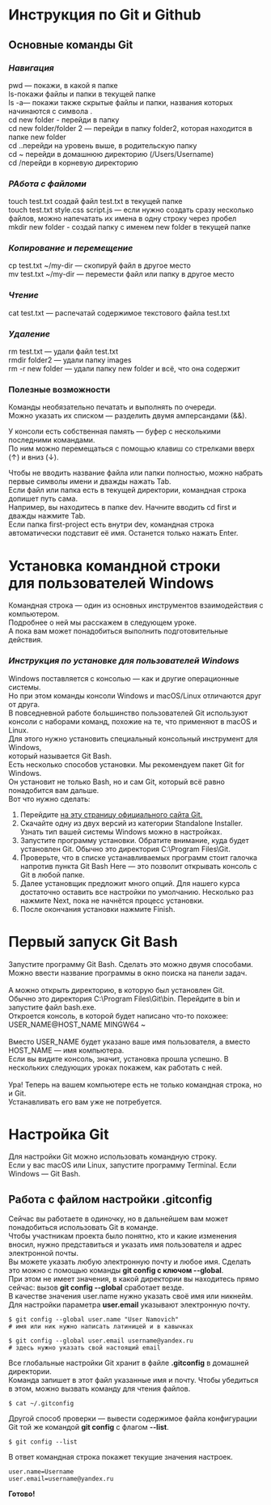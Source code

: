 # **Инструкция  по Git  и Github**
## Основные команды  Git
### _Навигация_
pwd — покажи, в какой я папке <br>
ls-покажи файлы и папки в текущей папке<br>
ls -a— покажи также скрытые файлы и папки, названия которых начинаются с символа .<br>
cd new folder - перейди в папку <br>
cd new folder/folder 2 — перейди в папку folder2, которая находится в папке new folder <br>
cd ..перейди на уровень выше, в родительскую папку <br>
cd ~  перейди в домашнюю директорию (/Users/Username) <br>
cd /перейди в корневую директорию <br>
### _РАбота с файломи_
touch test.txt создай файл test.txt в текущей папке <br>
touch test.txt style.css script.js — если нужно создать сразу несколько файлов, можно напечатать их имена в одну строку через пробел <br>
mkdir new folder - создай папку с именем new folder в текущей папке <br>
### _Копирование и перемещение_
cp test.txt ~/my-dir — скопируй файл в другое место <br>
mv test.txt ~/my-dir — перемести файл или папку в другое место <br>
### _Чтение_
cat test.txt — распечатай содержимое текстового файла test.txt <br>
### _Удаление_
rm test.txt — удали файл test.txt <br>
rmdir folder2 — удали папку images <br>
rm -r new folder — удали папку new folder и всё, что она содержит <br>
### Полезные возможности
Команды необязательно печатать и выполнять по очереди. <br> Можно указать их списком — разделить двумя амперсандами (&&). <br>

У консоли есть собственная память — буфер с несколькими последними командами. <br> По ним можно перемещаться с помощью клавиш со стрелками вверх (↑) и вниз (↓). <br>

Чтобы не вводить название файла или папки полностью, можно набрать первые символы имени и дважды нажать Tab. <br> Если файл или папка есть в текущей директории, командная строка допишет путь сама. <br>
Например, вы находитесь в папке dev. Начните вводить cd first и дважды нажмите Tab. <br> Если папка first-project есть внутри dev, командная строка автоматически подставит её имя. Останется только нажать Enter.
# **Установка командной строки <br> для пользователей Windows**
Командная строка — один из основных инструментов взаимодействия с компьютером. <br> Подробнее о ней мы расскажем в следующем уроке. <br> А пока вам может понадобиться выполнить подготовительные действия.
### _Инструкция по установке для пользователей Windows_
Windows поставляется с консолью — как и другие операционные системы. <br> Но при этом команды консоли Windows и macOS/Linux отличаются друг от друга. <br>
В повседневной работе большинство пользователей Git используют консоли с наборами команд, похожие на те, что применяют в macOS и Linux. <br>
Для этого нужно установить специальный консольный инструмент для Windows, <br> который называется Git Bash. <br>
Есть несколько способов установки. Мы рекомендуем пакет Git for Windows. <br> Он установит не только Bash, но и сам Git, который всё равно понадобится вам дальше. <br> Вот что нужно сделать:
1. Перейдите <a href="https://git-scm.com/download/win" target="_blank">на эту страницу официального сайта Git.</a> <br>
2. Скачайте одну из двух версий из категории Standalone Installer. Узнать тип вашей системы Windows можно в настройках.
3. Запустите программу установки. Обратите внимание, куда будет установлен Git. Обычно это директория C:\Program Files\Git. <br>
4. Проверьте, что в списке устанавливаемых программ стоит галочка напротив пункта Git Bash Here — это позволит открывать консоль с Git в любой папке. <br>
5. Далее установщик предложит много опций. Для нашего курса достаточно оставить все настройки по умолчанию. Несколько раз нажмите Next, пока не начнётся процесс установки.
6. После окончания установки нажмите Finish.
# Первый запуск Git Bash
Запустите программу Git Bash. Сделать это можно двумя способами. <br> Можно ввести название программы в окно поиска на панели задач. <br>
<br>
А можно открыть директорию, в которую был установлен Git. <br> Обычно это директория C:\Program Files\Git\bin. Перейдите в bin и запустите файл bash.exe. <br> 
Откроется консоль, в которой будет написано что-то похожее: USER_NAME@HOST_NAME MINGW64 ~ <br>
<br>
Вместо USER_NAME будет указано ваше имя пользователя, а вместо HOST_NAME — имя компьютера. <br> Если вы видите консоль, значит, установка прошла успешно. В нескольких следующих уроках покажем, как работать с ней.  <br>
<br>
Ура! Теперь на вашем компьютере есть не только командная строка, но и Git. <br> Устанавливать его вам уже не потребуется.
# Настройка Git 
Для настройки Git можно использовать командную строку. <br> Если у вас macOS или Linux, запустите программу Terminal. Если Windows — Git Bash.
## Работа с файлом настройки .gitconfig
Сейчас вы работаете в одиночку, но в дальнейшем вам может понадобиться использовать Git в команде. <br> Чтобы участникам проекта было понятно, кто и какие изменения вносил, нужно представиться и указать имя пользователя и адрес электронной почты. <br>
Вы можете указать любую электронную почту и любое имя. Сделать это можно с помощью команды **git config  с ключом --global**. <br>  При этом не имеет значения, в какой директории вы находитесь прямо сейчас: вызов **git config --global** сработает везде. <br>
В качестве значения user.name нужно указать своё имя или никнейм. Для настройки параметра **user.email** указывают электронную почту. <br>
```
$ git config --global user.name "User Namovich" 
# имя или ник нужно написать латиницей и в кавычках

$ git config --global user.email username@yandex.ru
# здесь нужно указать свой настоящий email
```
Все глобальные настройки Git хранит в файле **.gitconfig** в домашней директории. <br> Команда запишет в этот файл указанные имя и почту. Чтобы убедиться в этом, можно вызвать команду для чтения файлов.
```
$ cat ~/.gitconfig
```
Другой способ проверки — вывести содержимое файла конфигурации Git той же командой **git config** с флагом **--list**.
```
$ git config --list
```
В ответ командная строка покажет текущие значения настроек.
```
user.name=Username
user.email=username@yandex.ru
```
**Готово!**